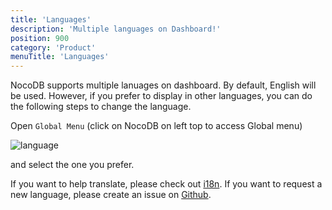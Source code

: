 ```yaml
---
title: 'Languages'
description: 'Multiple languages on Dashboard!'
position: 900
category: 'Product'
menuTitle: 'Languages'
---
```


NocoDB supports multiple lanuages on dashboard. By default, English will be used. However, if you prefer to display in other languages, you can do the following steps to change the language.

Open `Global Menu` (click on NocoDB on left top to access Global menu)

![language](https://github.com/nocodb/nocodb/assets/86527202/1b62dc7f-72c8-41ce-be43-7f4dd62be824)

and select the one you prefer.

If you want to help translate, please check out <a href ="../engineering/translation" target="_blank">i18n</a>. If you want to request a new language, please create an issue on <a href="https://github.com/nocodb/nocodb/issues" target="_blank">Github</a>.
